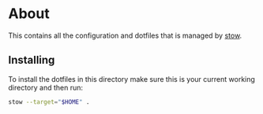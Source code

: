# About

This contains all the configuration and dotfiles that is managed by [stow](https://gnu.org/software/stow). 


## Installing

To install the dotfiles in this directory make sure this is your current working directory and then run: 

```sh 
stow --target="$HOME" .
```
